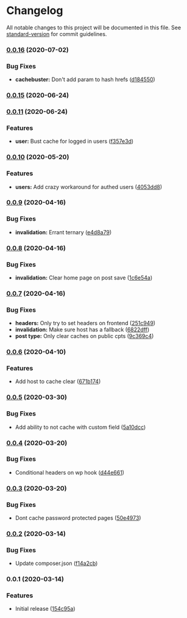 # Changelog

All notable changes to this project will be documented in this file. See [standard-version](https://github.com/conventional-changelog/standard-version) for commit guidelines.

### [0.0.16](https://github.com/AlephSF/gcp-cache/compare/v0.0.15...v0.0.16) (2020-07-02)


### Bug Fixes

* **cachebuster:** Don't add param to hash hrefs ([d184550](https://github.com/AlephSF/gcp-cache/commit/d184550ceec81a19450d59ee02a150fe35f31cf2))

### [0.0.15](https://github.com/AlephSF/gcp-cache/compare/v0.0.11...v0.0.15) (2020-06-24)

### [0.0.11](https://github.com/AlephSF/gcp-cache/compare/v0.0.14...v0.0.11) (2020-06-24)


### Features

* **user:** Bust cache for logged in users ([f357e3d](https://github.com/AlephSF/gcp-cache/commit/f357e3db9d7ff0c0d8903bb224baaf81bbfb0c99))

### [0.0.10](https://github.com/AlephSF/gcp-cache/compare/v0.0.9...v0.0.10) (2020-05-20)


### Features

* **users:** Add crazy workaround for authed users ([4053dd8](https://github.com/AlephSF/gcp-cache/commit/4053dd83157d1b3880d10caeba3e1b24696ccbfa))

### [0.0.9](https://github.com/AlephSF/gcp-cache/compare/v0.0.8...v0.0.9) (2020-04-16)


### Bug Fixes

* **invalidation:** Errant ternary ([e4d8a79](https://github.com/AlephSF/gcp-cache/commit/e4d8a7911c2451596d2ca992a1acb6b275d5c872))

### [0.0.8](https://github.com/AlephSF/gcp-cache/compare/v0.0.7...v0.0.8) (2020-04-16)


### Bug Fixes

* **invalidation:** Clear home page on post save ([1c6e54a](https://github.com/AlephSF/gcp-cache/commit/1c6e54a8b110d3e50bdfcf3e9a286c464b327f49))

### [0.0.7](https://github.com/AlephSF/gcp-cache/compare/v0.0.6...v0.0.7) (2020-04-16)


### Bug Fixes

* **headers:** Only try to set headers on frontend ([251c949](https://github.com/AlephSF/gcp-cache/commit/251c949b49e28c6b38332fcb668eeaa0250d6816))
* **invalidation:** Make sure host has a fallback ([6822dff](https://github.com/AlephSF/gcp-cache/commit/6822dff013fe14abba45673b44b22297bed2cd85))
* **post type:** Only clear caches on public cpts ([9c369c4](https://github.com/AlephSF/gcp-cache/commit/9c369c425664cded1d1c2feb2b527f22a137806c))

### [0.0.6](https://github.com/AlephSF/gcp-cache/compare/v0.0.5...v0.0.6) (2020-04-10)


### Features

* Add host to cache clear ([671b174](https://github.com/AlephSF/gcp-cache/commit/671b17406263d2f8e01f70e4e909d6d039af9ff4))

### [0.0.5](https://github.com/AlephSF/gcp-cache/compare/v0.0.4...v0.0.5) (2020-03-30)


### Bug Fixes

* Add ability to not cache with custom field ([5a10dcc](https://github.com/AlephSF/gcp-cache/commit/5a10dccb5b797898ab13fe2fbe402c37deeebae5))

### [0.0.4](https://github.com/AlephSF/gcp-cache/compare/v0.0.3...v0.0.4) (2020-03-20)


### Bug Fixes

* Conditional headers on wp hook ([d44e661](https://github.com/AlephSF/gcp-cache/commit/d44e661f44cdce7ec96b2c7d48edd5c5fcaba69d))

### [0.0.3](https://github.com/AlephSF/gcp-cache/compare/v0.0.2...v0.0.3) (2020-03-20)


### Bug Fixes

* Dont cache password protected pages ([50e4973](https://github.com/AlephSF/gcp-cache/commit/50e497323ec50a09c1b50cfe0764a88e7fa1d2c0))

### [0.0.2](https://github.com/AlephSF/gcp-cache/compare/v0.0.1...v0.0.2) (2020-03-14)


### Bug Fixes

* Update composer.json ([f14a2cb](https://github.com/AlephSF/gcp-cache/commit/f14a2cb548ce8fd7c69357a99e0f96e54891760d))

### 0.0.1 (2020-03-14)


### Features

* Initial release ([154c95a](https://github.com/AlephSF/gcp-cache/commit/154c95a6d0f794556976a76f597938b8fc7a677d))
